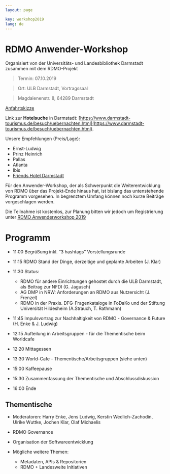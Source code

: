 ```yaml
---
layout: page

key: workshop2019
lang: de
---
```


RDMO Anwender-Workshop 
=========

Organisiert von der Universitäts- und Landesbibliothek Darmstadt zusammen mit dem RDMO-Projekt 

> Termin:   07.10.2019

> Ort: ULB Darmstadt, Vortragssaal

> Magdalenenstr. 8,  64289 Darmstadt


[Anfahrtskizze](https://www.ulb.tu-darmstadt.de/kontakt/lage/orientierung_1.de.jsp)

Link zur **Hotelsuche** in Darmstadt: [https://www.darmstadt-tourismus.de/besuch/uebernachten.html](https://www.darmstadt-tourismus.de/besuch/uebernachten.html).

Unsere Empfehlungen (Preis/Lage):
- Ernst-Ludwig
- Prinz Heinrich
- Pallas
- Atlanta
- Ibis
- [Friends Hotel Darmstadt](http://darmstadt.hotelfriends.de/)

Für den Anwender-Workshop, der als Schwerpunkt die Weiterentwicklung von RDMO über das Projekt-Ende hinaus hat, ist bislang das untenstehende Programm vorgesehen. In begrenztem Umfang können noch kurze Beiträge vorgeschlagen werden. 

Die Teilnahme ist kostenlos, zur Planung bitten wir jedoch um Registrierung unter 
[RDMO Anwenderworkshop 2019](https://meetings.aip.de/rdmo/meetings/2019/registration/register)


Programm
========

- 11:00  Begrüßung inkl. “3 hashtags” Vorstellungsrunde
- 11:15  RDMO Stand der Dinge, derzeitige und geplante Arbeiten (J. Klar)
- 11:30  Status: 

	- RDMO für andere Einrichtungen gehostet durch die ULB Darmstadt, als Beitrag zur NFDI (G. Jagusch)
	- AG DMP in NRW: Anforderungen an RDMO aus Nutzersicht (J. Frenzel)
	- RDMO in der Praxis. DFG-Fragenkataloge in FoDaKo und der Stiftung Universität Hildesheim (A.Strauch, T. Rathmann)
	
- 11:45  Impulsvortrag zur Nachhaltigkeit von RDMO - Governance & Future (H. Enke & J. Ludwig)
- 12:15  Aufteilung in Arbeitsgruppen - für die Thementische beim Worldcafe 
- 12:20  Mittagessen
- 13:30  World-Cafe - Thementische/Arbeitsgruppen (siehe unten)
- 15:00  Kaffeepause
- 15:30  Zusammenfassung der Thementische und Abschlussdiskussion
- 16:00  Ende


Thementische
------------

- Moderatoren: Harry Enke, Jens Ludwig, Kerstin Wedlich-Zachodin, Ulrike Wuttke, Jochen Klar, Olaf Michaelis

- RDMO Governance 
- Organisation der Softwareentwicklung
- Mögliche weitere Themen:     

	- Metadaten, APIs & Repositorien
	- RDMO + Landesweite Initiativen
